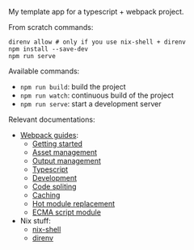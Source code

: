 My template app for a typescript + webpack project.

From scratch commands:

```
direnv allow # only if you use nix-shell + direnv
npm install --save-dev
npm run serve
```

Available commands:
- `npm run build`: build the project
- `npm run watch`: continuous build of the project
- `npm run serve`: start a development server


Relevant documentations:
- [Webpack guides](https://webpack.js.org/guides/):
  - [Getting started](https://webpack.js.org/guides/getting-started/)
  - [Asset management](https://webpack.js.org/guides/asset-management/)
  - [Output management](https://webpack.js.org/guides/output-management/)
  - [Typescript](https://webpack.js.org/guides/typescript/)
  - [Development](https://webpack.js.org/guides/development/)
  - [Code spliting](https://webpack.js.org/guides/code-splitting/)
  - [Caching](https://webpack.js.org/guides/caching/)
  - [Hot module replacement](https://webpack.js.org/guides/hot-module-replacement/)
  - [ECMA script module](https://webpack.js.org/guides/ecma-script-modules/)
- Nix stuff:
  - [nix-shell](https://nixos.org/manual/nix/unstable/command-ref/nix-shell.html) 
  - [direnv](https://direnv.net/)
